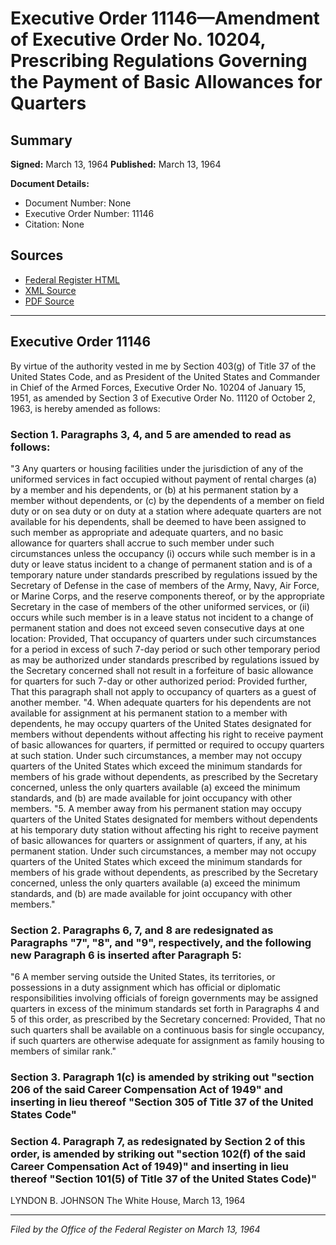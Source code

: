 # Executive Order 11146—Amendment of Executive Order No. 10204, Prescribing Regulations Governing the Payment of Basic Allowances for Quarters

## Summary

**Signed:** March 13, 1964
**Published:** March 13, 1964

**Document Details:**
- Document Number: None
- Executive Order Number: 11146
- Citation: None

## Sources
- [Federal Register HTML](https://www.presidency.ucsb.edu/documents/executive-order-11146-amendment-executive-order-no-10204-prescribing-regulations-governing)
- [XML Source](None)
- [PDF Source](None)

---

## Executive Order 11146

By virtue of the authority vested in me by Section 403(g) of Title 37 of the United States Code, and as President of the United States and Commander in Chief of the Armed Forces, Executive Order No. 10204 of January 15, 1951, as amended by Section 3 of Executive Order No. 11120 of October 2, 1963, is hereby amended as follows:
### Section 1. Paragraphs 3, 4, and 5 are amended to read as follows:

"3 Any quarters or housing facilities under the jurisdiction of any of the uniformed services in fact occupied without payment of rental charges (a) by a member and his dependents, or (b) at his permanent station by a member without dependents, or (c) by the dependents of a member on field duty or on sea duty or on duty at a station where adequate quarters are not available for his dependents, shall be deemed to have been assigned to such member as appropriate and adequate quarters, and no basic allowance for quarters shall accrue to such member under such circumstances unless the occupancy (i) occurs while such member is in a duty or leave status incident to a change of permanent station and is of a temporary nature under standards prescribed by regulations issued by the Secretary of Defense in the case of members of the Army, Navy, Air Force, or Marine Corps, and the reserve components thereof, or by the appropriate Secretary in the case of members of the other uniformed services, or (ii) occurs while such member is in a leave status not incident to a change of permanent station and does not exceed seven consecutive days at one location: Provided, That occupancy of quarters under such circumstances for a period in excess of such 7-day period or such other temporary period as may be authorized under standards prescribed by regulations issued by the Secretary concerned shall not result in a forfeiture of basic allowance for quarters for such 7-day or other authorized period: Provided further, That this paragraph shall not apply to occupancy of quarters as a guest of another member.
"4. When adequate quarters for his dependents are not available for assignment at his permanent station to a member with dependents, he may occupy quarters of the United States designated for members without dependents without affecting his right to receive payment of basic allowances for quarters, if permitted or required to occupy quarters at such station. Under such circumstances, a member may not occupy quarters of the United States which exceed the minimum standards for members of his grade without dependents, as prescribed by the Secretary concerned, unless the only quarters available (a) exceed the minimum standards, and (b) are made available for joint occupancy with other members.
"5. A member away from his permanent station may occupy quarters of the United States designated for members without dependents at his temporary duty station without affecting his right to receive payment of basic allowances for quarters or assignment of quarters, if any, at his permanent station. Under such circumstances, a member may not occupy quarters of the United States which exceed the minimum standards for members of his grade without dependents, as prescribed by the Secretary concerned, unless the only quarters available (a) exceed the minimum standards, and (b) are made available for joint occupancy with other members."
### Section 2. Paragraphs 6, 7, and 8 are redesignated as Paragraphs "7", "8", and "9", respectively, and the following new Paragraph 6 is inserted after Paragraph 5:

"6 A member serving outside the United States, its territories, or possessions in a duty assignment which has official or diplomatic responsibilities involving officials of foreign governments may be assigned quarters in excess of the minimum standards set forth in Paragraphs 4 and 5 of this order, as prescribed by the Secretary concerned: Provided, That no such quarters shall be available on a continuous basis for single occupancy, if such quarters are otherwise adequate for assignment as family housing to members of similar rank."
### Section 3. Paragraph 1(c) is amended by striking out "section 206 of the said Career Compensation Act of 1949" and inserting in lieu thereof "Section 305 of Title 37 of the United States Code"

### Section 4. Paragraph 7, as redesignated by Section 2 of this order, is amended by striking out "section 102(f) of the said Career Compensation Act of 1949)" and inserting in lieu thereof "Section 101(5) of Title 37 of the United States Code)"

LYNDON B. JOHNSON
The White House,
March 13, 1964

---

*Filed by the Office of the Federal Register on March 13, 1964*
